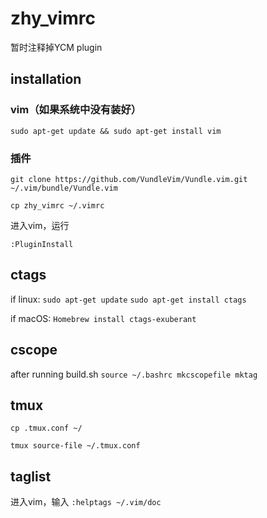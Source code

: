 # zhy_vimrc

暂时注释掉YCM plugin

## installation

### vim（如果系统中没有装好）

`sudo apt-get update && sudo apt-get install vim`

### 插件
`git clone https://github.com/VundleVim/Vundle.vim.git ~/.vim/bundle/Vundle.vim`

`cp zhy_vimrc ~/.vimrc`

进入vim，运行

`:PluginInstall`

## ctags

if linux:
`sudo apt-get update`
`sudo apt-get install ctags`

if macOS:
`Homebrew install ctags-exuberant`

## cscope
after running build.sh
`source ~/.bashrc
mkcscopefile
mktag`


## tmux
`cp .tmux.conf ~/`

`tmux source-file ~/.tmux.conf`

## taglist

进入vim，输入
`:helptags ~/.vim/doc`
